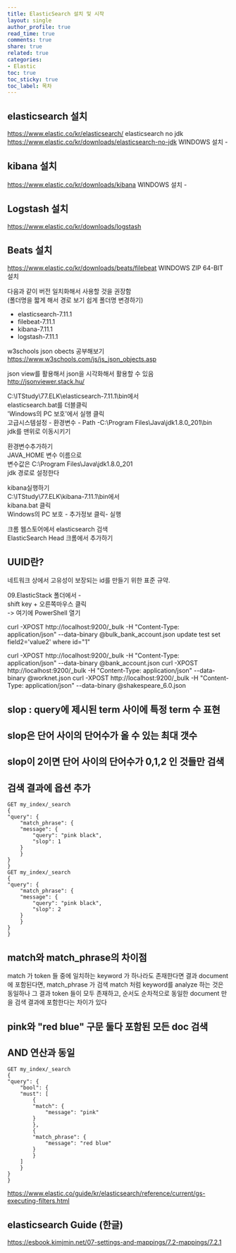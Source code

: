 ```yaml
---
title: ElasticSearch 설치 및 시작
layout: single
author_profile: true
read_time: true
comments: true
share: true
related: true
categories:
- Elastic
toc: true
toc_sticky: true
toc_label: 목차
---
```

## elasticsearch 설치
https://www.elastic.co/kr/elasticsearch/
elasticsearch no jdk
https://www.elastic.co/kr/downloads/elasticsearch-no-jdk
WINDOWS 설치 - 

## kibana 설치 
https://www.elastic.co/kr/downloads/kibana
WINDOWS 설치 - 

## Logstash 설치
https://www.elastic.co/kr/downloads/logstash

## Beats 설치
https://www.elastic.co/kr/downloads/beats/filebeat
WINDOWS ZIP 64-BIT 설치

다음과 같이 버전 일치화해서 사용할 것을 권장함<br>
(폴더명을 짧게 해서 경로 보기 쉽게 폴더명 변경하기)<br>
- elasticsearch-7.11.1<br>
- filebeat-7.11.1<br>
- kibana-7.11.1<br>
- logstash-7.11.1<br>

w3schools json obects 공부해보기<br>
https://www.w3schools.com/js/js_json_objects.asp<br>

json view를 활용해서 json을 시각화해서 활용할 수 있음<br>
http://jsonviewer.stack.hu/<br>

C:\ITStudy\77.ELK\elasticsearch-7.11.1\bin에서<br>
elasticsearch.bat를 더블클릭<br>
'Windows의 PC 보호'에서 실행 클릭<br>
고급시스템설정 - 환경변수 - Path -C:\Program Files\Java\jdk1.8.0_201\bin<br>
jdk를 맨위로 이동시키기 <br>

환경변수추가하기<br>
JAVA_HOME 변수 이름으로<br>
변수값은 C:\Program Files\Java\jdk1.8.0_201<br>
jdk 경로로 설정한다<br>

kibana실행하기<br>
C:\ITStudy\77.ELK\kibana-7.11.1\bin에서<br>
kibana.bat 클릭<br>
Windows의 PC 보호 - 추가정보 클릭- 실행<br>

크롬 웹스토어에서 elasticsearch 검색<br>
ElasticSearch Head 크롬에서 추가하기<br>

## UUID란?
네트워크 상에서 고유성이 보장되는 id를 만들기 위한 표준 규약.<br>

09.ElasticStack 폴더에서 - <br>
shift key + 오른쪽마우스 클릭 <br>
-> 여기에 PowerShell 열기<br>


curl -XPOST http://localhost:9200/_bulk -H "Content-Type: application/json" --data-binary @bulk_bank_account.json
update test set field2='value2' where id="1"


curl -XPOST http://localhost:9200/_bulk -H "Content-Type: application/json" --data-binary @bank_account.json
curl -XPOST http://localhost:9200/_bulk -H "Content-Type: application/json" --data-binary @worknet.json
curl -XPOST http://localhost:9200/_bulk -H "Content-Type: application/json" --data-binary @shakespeare_6.0.json

## slop : query에 제시된 term 사이에 특정 term 수 표현
## slop은 단어 사이의 단어수가 올 수 있는 최대 갯수
## slop이 2이면 단어 사이의 단어수가 0,1,2 인 것들만 검색 
## 검색 결과에 옵션 추가
    GET my_index/_search
    {
    "query": {
        "match_phrase": {
        "message": {
            "query": "pink black",
            "slop": 1
        }
        }
    }
    }
    GET my_index/_search
    {
    "query": {
        "match_phrase": {
        "message": {
            "query": "pink black",
            "slop": 2
        }
        }
    }
    }

## match와 match_phrase의 차이점
match 가 token 들 중에 일치하는 keyword 가 하나라도 존재한다면 결과 document 에 포함된다면, match_phrase 가 검색 match 처럼 keyword를 analyze 하는 것은 동일하나 그 결과 token 들이 모두 존재하고, 순서도 순차적으로 동일한 document 만을 검색 결과에 포함한다는 차이가 있다

## pink와 "red blue" 구문 둘다 포함된 모든 doc 검색
## AND 연산과 동일
    GET my_index/_search
    {
    "query": {
        "bool": {
        "must": [
            {
            "match": {
                "message": "pink"
            }
            },
            {
            "match_phrase": {
                "message": "red blue"
            }
            }
        ]
        }
    }
    }

https://www.elastic.co/guide/kr/elasticsearch/reference/current/gs-executing-filters.html

## elasticsearch Guide (한글)
https://esbook.kimjmin.net/07-settings-and-mappings/7.2-mappings/7.2.1

